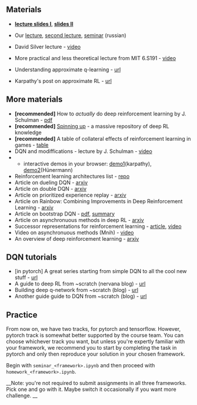 ## Materials
* [__lecture slides I__](https://yadi.sk/i/kGPiXpse3NR3n8), [__slides II__](https://yadi.sk/i/H07O_XEh3NR3oV)
* Our [lecture](https://yadi.sk/i/AHDU2p_j3FT3nr), [second lecture](https://yadi.sk/i/yBO0q4mI3GAxYd), [seminar](https://yadi.sk/i/EeUeheri3FT3ra) (russian)


* David Silver lecture - [video](https://www.youtube.com/watch?v=UoPei5o4fps)
* More practical and less theoretical lecture from MIT 6.S191 - [video](https://www.youtube.com/watch?v=xWe58WGWmlk)
* Understanding approximate q-learning - [url](https://danieltakeshi.github.io/2016/10/31/going-deeper-into-reinforcement-learning-understanding-q-learning-and-linear-function-approximation/)
* Karpathy's post on approximate RL - [url](http://karpathy.github.io/2016/05/31/rl/)

## More materials
* __[recommended]__ How to _actually_ do deep reinforcement learning by J. Schulman - [pdf](http://rll.berkeley.edu/deeprlcourse/docs/nuts-and-bolts.pdf)
* __[recommended]__ [Spinning up](https://spinningup.openai.com/en/latest/) - a massive repository of deep RL knowledge
* __[recommended]__ A table of collateral effects of reinforcement learning in games - [table](https://docs.google.com/spreadsheets/d/e/2PACX-1vRPiprOaC3HsCf5Tuum8bRfzYUiKLRqJmbOoC-32JorNdfyTiRRsR7Ea5eWtvsWzuxo8bjOxCG84dAg/pubhtml?fbclid=IwAR114qpVxlzU8vO8BiMRbpPKUIci8sHsOoUZ16-_0yVtABr6AW1-AZKFXWg)
* DQN and modiffications - lecture by J. Schulman - [video](https://www.youtube.com/watch?v=h1-pj4Y9-kM)
* * interactive demos in your browser: [demo1](http://cs.stanford.edu/people/karpathy/convnetjs/demo/rldemo.html)(karpathy), [demo2](http://janhuenermann.com/projects/learning-to-drive)(Hünermann)
* Reinforcement learning architectures list - [repo](https://github.com/5vision/deep-reinforcement-learning-networks)
* Article on dueling DQN - [arxiv](https://arxiv.org/pdf/1511.06581.pdf)
* Article on double DQN - [arxiv](https://arxiv.org/abs/1509.06461)
* Article on prioritized experience replay - [arxiv](https://arxiv.org/abs/1511.05952)
* Article on Rainbow: Combining Improvements in Deep Reinforcement Learning - [arxiv](https://arxiv.org/abs/1710.02298)
* Article on bootstrap DQN - [pdf](https://papers.nips.cc/paper/6501-deep-exploration-via-bootstrapped-dqn.pdf), [summary](http://pemami4911.github.io/paper-summaries/2016/08/16/Deep-exploration.html)
* Article on asynchronuous methods in deep RL - [arxiv](https://arxiv.org/abs/1602.01783)
* Successor representations for reinforcement learning - [article](https://arxiv.org/abs/1606.02396), [video](https://www.youtube.com/watch?v=kNqXCn7K-BM&feature=youtu.be)
* Video on asynchronuous methods (Mnih) - [video](https://www.youtube.com/watch?v=9sx1_u2qVhQ)
* An overview of deep reinforcement learning - [arxiv](https://arxiv.org/pdf/1701.07274v1.pdf)

## DQN tutorials
* [in pytorch] A great series starting from simple DQN to all the cool new stuff - [url](https://github.com/higgsfield/RL-Adventure)
* A guide to deep RL from ~scratch (nervana blog) - [url](https://www.nervanasys.com/demystifying-deep-reinforcement-learning/)
* Building deep q-network from ~scratch (blog) - [url](https://jaromiru.com/2016/09/27/lets-make-a-dqn-theory/)
* Another guide guide to DQN from ~scratch (blog) - [url](https://rubenfiszel.github.io/posts/rl4j/2016-08-24-Reinforcement-Learning-and-DQN.html)


## Practice
From now on, we have two tracks, for pytorch and tensorflow. However, pytorch track is somewhat better supported by the course team. You can choose whichever track you want, but unless you're expertly familiar with your framework, we recommend you to start by completing the task in pytorch and only then reproduce your solution in your chosen framework.

Begin with `seminar_<framework>.ipynb` and then proceed with `homework_<framework>.ipynb`.


__Note: you're not required to submit assignments in all three frameworks. Pick one and go with it. Maybe switch it occasionally if you want more challenge. __


